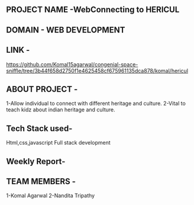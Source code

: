 ## PROJECT NAME -WebConnecting to HERICUL

## DOMAIN - WEB DEVELOPMENT



## LINK - 
https://github.com/Komal15agarwal/congenial-space-sniffle/tree/3b44f658d2750f1e4625458cf675961135dca878/komal/hericul

## ABOUT PROJECT - 
1-Allow individual to connect with different heritage and culture.
2-Vital to teach kidz about indian heritage and culture.

## Tech Stack used-
Html,css,javascript
Full stack development

## Weekly Report-


## TEAM MEMBERS -
1-Komal Agarwal
2-Nandita Tripathy

